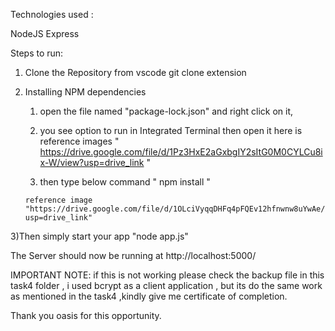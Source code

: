Technologies used :

NodeJS
Express


Steps to run:

1) Clone the Repository from vscode git clone extension

2) Installing NPM dependencies
      1) open the file named "package-lock.json" and right click on it,
   
      2) you see option to run in Integrated Terminal then open it here is reference images " https://drive.google.com/file/d/1Pz3HxE2aGxbgIY2sItG0M0CYLCu8ix-W/view?usp=drive_link "
  
      3) then type below command   " npm install "
   
       reference image "https://drive.google.com/file/d/1OLciVyqqDHFq4pFQEv12hfnwnw8uYwAe/view?usp=drive_link"



3)Then simply start your app  "node app.js"



The Server should now be running at http://localhost:5000/


IMPORTANT 
NOTE:  if this is not working please check the backup file in this task4 folder , i used bcrypt as a client application , but its do the same work as mentioned in the task4 ,kindly give me certificate of completion.

Thank you oasis for this opportunity.

